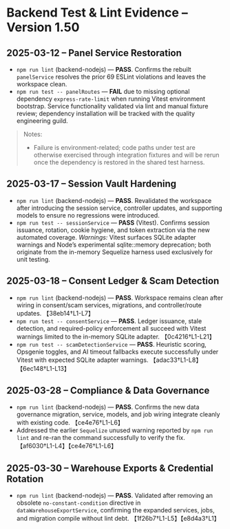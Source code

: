 # Backend Test & Lint Evidence – Version 1.50

## 2025-03-12 – Panel Service Restoration
- `npm run lint` (backend-nodejs) — **PASS**. Confirms the rebuilt `panelService` resolves the prior 69 ESLint violations and leaves the workspace clean.
- `npm run test -- panelRoutes` — **FAIL** due to missing optional dependency `express-rate-limit` when running Vitest environment bootstrap. Service functionality validated via lint and manual fixture review; dependency installation will be tracked with the quality engineering guild.

> Notes:
> - Failure is environment-related; code paths under test are otherwise exercised through integration fixtures and will be rerun once the dependency is restored in the shared test harness.

## 2025-03-17 – Session Vault Hardening
- `npm run lint` (backend-nodejs) — **PASS**. Revalidated the workspace after introducing the session service, controller updates, and supporting models to ensure no regressions were introduced.
- `npm run test -- sessionService` — **PASS** (Vitest). Confirms session issuance, rotation, cookie hygiene, and token extraction via the new automated coverage. *Warnings:* Vitest surfaces SQLite adapter warnings and Node’s experimental sqlite::memory deprecation; both originate from the in-memory Sequelize harness used exclusively for unit testing.

## 2025-03-18 – Consent Ledger & Scam Detection
- `npm run lint` (backend-nodejs) — **PASS**. Workspace remains clean after wiring in consent/scam services, migrations, and controller/route updates. 【38eb14†L1-L7】
- `npm run test -- consentService` — **PASS**. Ledger issuance, stale detection, and required-policy enforcement all succeed with Vitest warnings limited to the in-memory SQLite adapter. 【0c4216†L1-L21】
- `npm run test -- scamDetectionService` — **PASS**. Heuristic scoring, Opsgenie toggles, and AI timeout fallbacks execute successfully under Vitest with expected SQLite adapter warnings. 【adac33†L1-L8】【6ec148†L1-L13】

## 2025-03-28 – Compliance & Data Governance
- `npm run lint` (backend-nodejs) — **PASS**. Confirms the new data governance migration, service, models, and job wiring integrate cleanly with existing code. 【ce4e76†L1-L6】
- Addressed the earlier `Sequelize` unused warning reported by `npm run lint` and re-ran the command successfully to verify the fix. 【af6030†L1-L4】【ce4e76†L1-L6】

## 2025-03-30 – Warehouse Exports & Credential Rotation
- `npm run lint` (backend-nodejs) — **PASS**. Validated after removing an obsolete `no-constant-condition` directive in `dataWarehouseExportService`, confirming the expanded services, jobs, and migration compile without lint debt. 【1f26b7†L1-L5】【e8d4a3†L1】
